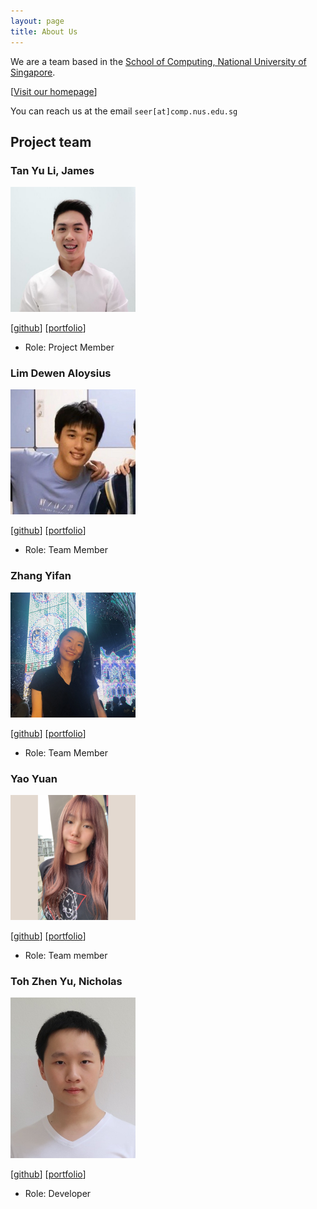 ```yaml
---
layout: page
title: About Us
---
```


We are a team based in the [School of Computing, National University of Singapore](http://www.comp.nus.edu.sg).

[[Visit our homepage](https://ay2021s1-cs2103t-t15-1.github.io/tp/)]

You can reach us at the email `seer[at]comp.nus.edu.sg`

## Project team

### Tan Yu Li, James

<img src="images/iamjamestan.png" width="200px">

[[github](https://github.com/iamjamestan)]
[[portfolio](team/iamjamestan.md)]

* Role: Project Member

### Lim Dewen Aloysius

<img src="images/pooty3.png" width="200px">

[[github](http://github.com/pooty3)]
[[portfolio](team/pooty3.md)]

* Role: Team Member

### Zhang Yifan

<img src="images/theyifan.png" width="200px">

[[github](http://github.com/theyifan)] [[portfolio](team/theyifan.md)]

* Role: Team Member

### Yao Yuan

<img src="images/ya0-yuan.png" width="200px">

[[github](http://github.com/ya0-yuan)]
[[portfolio](team/ya0-yuan.md)]

* Role: Team member

### Toh Zhen Yu, Nicholas

<img src="images/nicktohzyu.png" width="200px">

[[github](http://github.com/nicktohzyu)]
[[portfolio](team/nicktohzyu.md)]

* Role: Developer
